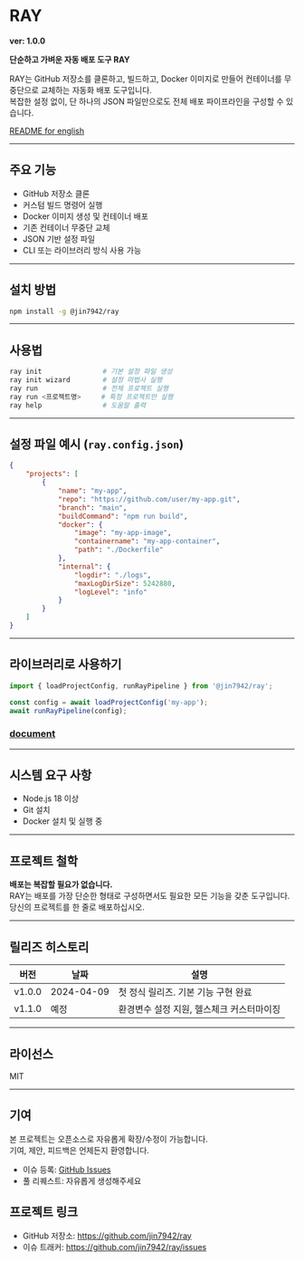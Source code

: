 # RAY

**ver: 1.0.0**

**단순하고 가벼운 자동 배포 도구 RAY**

RAY는 GitHub 저장소를 클론하고, 빌드하고, Docker 이미지로 만들어 컨테이너를 무중단으로 교체하는 자동화 배포 도구입니다.  
복잡한 설정 없이, 단 하나의 JSON 파일만으로도 전체 배포 파이프라인을 구성할 수 있습니다.

[README for english](./README.md)

---

## 주요 기능

-   GitHub 저장소 클론
-   커스텀 빌드 명령어 실행
-   Docker 이미지 생성 및 컨테이너 배포
-   기존 컨테이너 무중단 교체
-   JSON 기반 설정 파일
-   CLI 또는 라이브러리 방식 사용 가능

---

## 설치 방법

```bash
npm install -g @jin7942/ray
```

---

## 사용법

```bash
ray init               # 기본 설정 파일 생성
ray init wizard        # 설정 마법사 실행
ray run                # 전체 프로젝트 실행
ray run <프로젝트명>     # 특정 프로젝트만 실행
ray help               # 도움말 출력
```

---

## 설정 파일 예시 (`ray.config.json`)

```json
{
    "projects": [
        {
            "name": "my-app",
            "repo": "https://github.com/user/my-app.git",
            "branch": "main",
            "buildCommand": "npm run build",
            "docker": {
                "image": "my-app-image",
                "containername": "my-app-container",
                "path": "./Dockerfile"
            },
            "internal": {
                "logdir": "./logs",
                "maxLogDirSize": 5242880,
                "logLevel": "info"
            }
        }
    ]
}
```

---

## 라이브러리로 사용하기

```ts
import { loadProjectConfig, runRayPipeline } from '@jin7942/ray';

const config = await loadProjectConfig('my-app');
await runRayPipeline(config);
```

### [document](./DOCUMENT.md)

---

## 시스템 요구 사항

-   Node.js 18 이상
-   Git 설치
-   Docker 설치 및 실행 중

---

## 프로젝트 철학

**배포는 복잡할 필요가 없습니다.**  
RAY는 배포를 가장 단순한 형태로 구성하면서도 필요한 모든 기능을 갖춘 도구입니다.  
당신의 프로젝트를 한 줄로 배포하십시오.

---

## 릴리즈 히스토리

| 버전   | 날짜       | 설명                                      |
| ------ | ---------- | ----------------------------------------- |
| v1.0.0 | 2024-04-09 | 첫 정식 릴리즈. 기본 기능 구현 완료       |
| v1.1.0 | 예정       | 환경변수 설정 지원, 헬스체크 커스터마이징 |

---

## 라이선스

MIT

---

## 기여

본 프로젝트는 오픈소스로 자유롭게 확장/수정이 가능합니다.  
기여, 제안, 피드백은 언제든지 환영합니다.

-   이슈 등록: [GitHub Issues](https://github.com/jin7942/ray/issues)
-   풀 리퀘스트: 자유롭게 생성해주세요

## 프로젝트 링크

-   GitHub 저장소: https://github.com/jin7942/ray
-   이슈 트래커: https://github.com/jin7942/ray/issues
